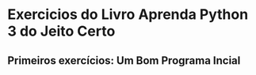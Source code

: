 # Exercicios do Livro Aprenda Python 3 do Jeito Certo

## Primeiros exercícios: Um Bom Programa Incial